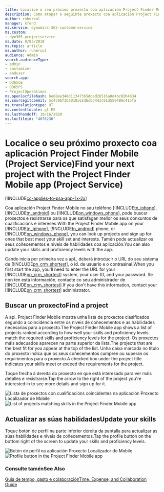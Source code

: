 ```yaml
---
title: Localice o seu próximo proxecto coa aplicación Project Finder Mobile
description: Como atopar o seguinte proxecto coa aplicación Project Finder Mobile para Project Service
author: ruhercul
manager: kfend
ms.service: dynamics-365-customerservice
ms.custom:
- dyn365-projectservice
ms.date: 8/03/2018
ms.topic: article
ms.author: ruhercul
audience: Admin
search.audienceType:
- admin
- customizer
- enduser
search.app:
- D365CE
- D365PS
- ProjectOperations
ms.openlocfilehash: be88ee348d11347365ddad28516a0d4bc02b4634
ms.sourcegitcommit: 5c4c9bf3ba018562d6cb3443c01d550489c415fa
ms.translationtype: HT
ms.contentlocale: gl-ES
ms.lasthandoff: 10/16/2020
ms.locfileid: "4076236"
---
```

# <a name="find-your-next-project-with-the-project-finder-mobile-app-project-service"></a><span data-ttu-id="2e629-103">Localice o seu próximo proxecto coa aplicación Project Finder Mobile (Project Service)</span><span class="sxs-lookup"><span data-stu-id="2e629-103">Find your next project with the Project Finder Mobile app (Project Service)</span></span>

[!INCLUDE[cc-applies-to-psa-app-1x-2x](../includes/cc-applies-to-psa-app-1x-2x.md)]

<span data-ttu-id="2e629-104">Coa aplicación Project Finder Mobile no seu teléfono [!INCLUDE[tn_iphone](../includes/tn-iphone.md)], [!INCLUDE[tn_android](../includes/tn-android.md)] ou [!INCLUDE[pn_windows_phone](../includes/pn-windows-phone.md)], pode buscar proxectos e rexistrarse para os que satisfagan mellor os seus conxuntos de cualificacións e intereses.</span><span class="sxs-lookup"><span data-stu-id="2e629-104">With the Project Finder Mobile app on your [!INCLUDE[tn_iphone](../includes/tn-iphone.md)], [!INCLUDE[tn_android](../includes/tn-android.md)] phone, or [!INCLUDE[pn_windows_phone](../includes/pn-windows-phone.md)], you can look up projects and sign up for ones that best meet your skill set and interests.</span></span> <span data-ttu-id="2e629-105">Tamén pode actualizar os seus coñecementos e niveis de habilidades coa aplicación.</span><span class="sxs-lookup"><span data-stu-id="2e629-105">You can also update your skills and proficiency levels with the app.</span></span>  
  
 <span data-ttu-id="2e629-106">Cando inicia por primeira vez a apl., deberá introducir o URL do seu sistema de [!INCLUDE[pn_crm_shortest](../includes/pn-crm-shortest.md)], o id. de usuario e o contrasinal.</span><span class="sxs-lookup"><span data-stu-id="2e629-106">When you first start the app, you'll need to enter the URL for your [!INCLUDE[pn_crm_shortest](../includes/pn-crm-shortest.md)] system, your user ID, and your password.</span></span> <span data-ttu-id="2e629-107">Se non ten esta información, contacte co seu administrador de [!INCLUDE[pn_crm_shortest](../includes/pn-crm-shortest.md)].</span><span class="sxs-lookup"><span data-stu-id="2e629-107">If you don't have this information,  contact your [!INCLUDE[pn_crm_shortest](../includes/pn-crm-shortest.md)] administrator.</span></span>  
  
## <a name="find-a-project"></a><span data-ttu-id="2e629-108">Buscar un proxecto</span><span class="sxs-lookup"><span data-stu-id="2e629-108">Find a project</span></span>  
 <span data-ttu-id="2e629-109">A apl. Project Finder Mobile mostra unha lista de proxectos clasificados segundo a coincidencia entre os niveis de coñecementos e as habilidades necesarias para a proxecto.</span><span class="sxs-lookup"><span data-stu-id="2e629-109">The Project Finder Mobile app shows a list of projects ranked according to how well your skills and proficiency levels match the required skills and proficiency levels for the project.</span></span> <span data-ttu-id="2e629-110">Os proxectos máis adecuados aparecen na parte superior da lista.</span><span class="sxs-lookup"><span data-stu-id="2e629-110">The projects that are the best fit for you appear at the top of the list.</span></span> <span data-ttu-id="2e629-111">Unha caixa marcada no título do proxecto indica que os seus coñecementos cumpren ou superan os requirimentos para o proxecto.</span><span class="sxs-lookup"><span data-stu-id="2e629-111">A checked box under the project title indicates your skills meet or exceed the requirements for the project.</span></span>  
  
 <span data-ttu-id="2e629-112">Toque frecha á dereita do proxecto en que está interesado para ver máis detalles e rexistrarse.</span><span class="sxs-lookup"><span data-stu-id="2e629-112">Tap the arrow to the right of the project you're interested in to see more details and sign up for it.</span></span>  
  
 <span data-ttu-id="2e629-113">![Lista de proxectos con cualificacións coincidentes na aplicación Proxecto Localizador de Mobile](../psa/media/project-service-project-finder-list.png "Lista de proxectos con cualificacións coincidentes na aplicación Proxecto Localizador de Mobile")</span><span class="sxs-lookup"><span data-stu-id="2e629-113">![List of projects matching skills in the Project Finder Mobile app](../psa/media/project-service-project-finder-list.png "List of projects matching skills in the Project Finder Mobile app")</span></span>  
  
## <a name="update-your-skills"></a><span data-ttu-id="2e629-114">Actualizar as súas habilidades</span><span class="sxs-lookup"><span data-stu-id="2e629-114">Update your skills</span></span>  
 <span data-ttu-id="2e629-115">Toque botón de perfil na parte inferior dereita da pantalla para actualizar as súas habilidades e niveis de coñecementos.</span><span class="sxs-lookup"><span data-stu-id="2e629-115">Tap the profile button on the bottom right of the screen to update your skills and proficiency levels.</span></span>  
  
 <span data-ttu-id="2e629-116">![Botón de perfil na aplicación Proxecto Localizador de Mobile](../psa/media/project-service-project-finder-profile.png "Botón de perfil na aplicación Proxecto Localizador de Mobile")</span><span class="sxs-lookup"><span data-stu-id="2e629-116">![Profile button in the Project Finder Mobile app](../psa/media/project-service-project-finder-profile.png "Profile button in the Project Finder Mobile app")</span></span>  
  
### <a name="see-also"></a><span data-ttu-id="2e629-117">Consulte tamén</span><span class="sxs-lookup"><span data-stu-id="2e629-117">See Also</span></span>  
 [<span data-ttu-id="2e629-118">Guía de tempo, gasto e colaboración</span><span class="sxs-lookup"><span data-stu-id="2e629-118">Time, Expense, and Collaboration Guide</span></span>](../psa/time-expense-collaboration-guide.md)
